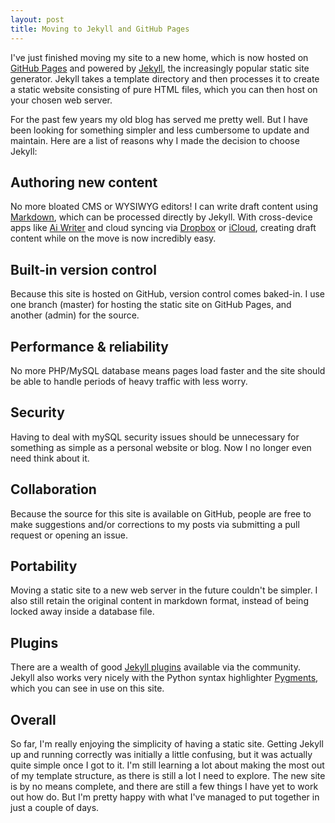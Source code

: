 ```yaml
---
layout: post
title: Moving to Jekyll and GitHub Pages
---
```


I've just finished moving my site to a new home, which is now hosted on [GitHub Pages](http://pages.github.com/) and powered by [Jekyll](http://jekyllrb.com/), the increasingly popular static site generator. Jekyll takes a template directory and then processes it to create a static website consisting of pure HTML files, which you can then host on your chosen web server.

For the past few years my old blog has served me pretty well. But I have been looking for something simpler and less cumbersome to update and maintain. Here are a list of reasons why I made the decision to choose Jekyll:

Authoring new content
---------------------

No more bloated CMS or WYSIWYG editors! I can write draft content using [Markdown](http://daringfireball.net/projects/markdown/), which can be processed directly by Jekyll. With cross-device apps like [Ai Writer](http://www.iawriter.com/) and cloud syncing via [Dropbox](https://www.dropbox.com/) or [iCloud](https://www.icloud.com/), creating draft content while on the move is now incredibly easy.

Built-in version control
------------------------

Because this site is hosted on GitHub, version control comes baked-in. I use one branch (master) for hosting the static site on GitHub Pages, and another (admin) for the source.

Performance & reliability
------------------------- 

No more PHP/MySQL database means pages load faster and the site should be able to handle periods of heavy traffic with less worry.

Security
--------

Having to deal with mySQL security issues should be unnecessary for something as simple as a personal website or blog. Now I no longer even need think about it.

Collaboration
-------------

Because the source for this site is available on GitHub, people are free to make suggestions and/or corrections to my posts via submitting a pull request or opening an issue.

Portability
-----------

Moving a static site to a new web server in the future couldn't be simpler. I also still retain the original content in markdown format, instead of being locked away inside a database file.

Plugins
-------

There are a wealth of good [Jekyll plugins](https://github.com/mojombo/jekyll/wiki/Plugins) available via the community. Jekyll also works very nicely with the Python syntax highlighter [Pygments](http://pygments.org/), which you can see in use on this site.

Overall
-------

So far, I'm really enjoying the simplicity of having a static site. Getting Jekyll up and running correctly was initially a little confusing, but it was actually quite simple once I got to it. I'm still learning a lot about making the most out of my template structure, as there is still a lot I need to explore. The new site is by no means complete, and there are still a few things I have yet to work out how do. But I'm pretty happy with what I've managed to put together in just a couple of days.